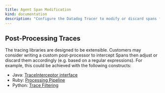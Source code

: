 ```yaml
---
title: Agent Span Modification
kind: documentation
description: "Configure the Datadog Tracer to modify or discard spans for security or fine-tuning purposes."
---
```


## Post-Processing Traces

The tracing libraries are designed to be extensible. Customers may consider writing a custom post-processor to intercept Spans then adjust or discard them accordingly (e.g. based on a regular expressions). For example, this could be achieved with the following constructs:

* Java: [TraceInterceptor interface][1]
* Ruby: [Processing Pipeline][2]
* Python: [Trace Filtering][3]



[1]: /tracing/custom_instrumentation/java/#extending-tracers
[2]: /tracing/custom_instrumentation/ruby?tab=activespan#post-processing-traces
[3]: https://github.com/DataDog/datadog-agent/blob/780caa2855a237fa731b78a1bb3ead5492f0e5c6/pkg/config/config_template.yaml#L472-L490
